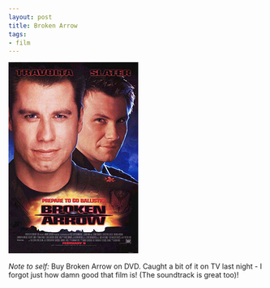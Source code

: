```yaml
---
layout: post
title: Broken Arrow
tags:
- film
---
```


<img src="/images/2007/broken-arrow.jpg" alt="broken_arrow.jpg" class="center border" />

_Note to self:_ Buy Broken Arrow on DVD. Caught a bit of it on TV last night - I forgot just how damn
good that film is! (The soundtrack is great too)!
